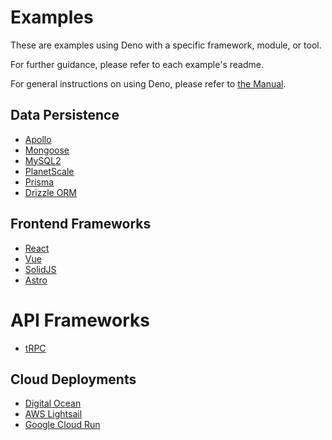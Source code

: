 # Examples

These are examples using Deno with a specific framework, module, or tool.

For further guidance, please refer to each example's readme.

For general instructions on using Deno, please refer to
[the Manual](https://deno.land/manual).

## Data Persistence

- [Apollo](https://github.com/denoland/examples/tree/main/with-apollo)
- [Mongoose](https://github.com/denoland/examples/tree/main/with-mongoose)
- [MySQL2](https://github.com/denoland/examples/tree/main/with-mysql2)
- [PlanetScale](https://github.com/denoland/examples/tree/main/with-planetscale)
- [Prisma](https://github.com/denoland/examples/tree/main/with-prisma)
- [Drizzle ORM](https://github.com/denoland/examples/tree/main/with-drizzle)

## Frontend Frameworks

- [React](https://github.com/denoland/examples/tree/main/with-react)
- [Vue](https://github.com/denoland/examples/tree/main/with-vue)
- [SolidJS](https://github.com/denoland/examples/tree/main/with-solidjs)
- [Astro](https://github.com/denoland/examples/tree/main/with-astro)

# API Frameworks

- [tRPC](https://github.com/denoland/examples/tree/main/with-trpc)

## Cloud Deployments

- [Digital Ocean](https://github.com/denoland/examples/tree/main/on-digital-ocean)
- [AWS Lightsail](https://github.com/denoland/examples/tree/main/on-aws-lightsail)
- [Google Cloud Run](https://github.com/denoland/examples/tree/main/on-google-cloud-run)
